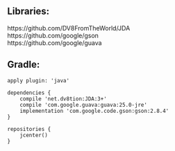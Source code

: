 <h2>Libraries:</h2>
https://github.com/DV8FromTheWorld/JDA
</br>https://github.com/google/gson
</br>https://github.com/google/guava

<h2>Gradle:</h2>

```
apply plugin: 'java'

dependencies {
    compile 'net.dv8tion:JDA:3+'
    compile 'com.google.guava:guava:25.0-jre'
    implementation 'com.google.code.gson:gson:2.8.4'
}

repositories {
    jcenter()
}
```
